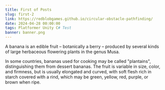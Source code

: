 ```yaml
---
title: First of Posts
slug: first-2
link: https://redblobgames.github.io/circular-obstacle-pathfinding/
date: 2024-04-28 00:00:00
tags: Platformer Unity C# Test
banner: banner.png
---
```


A banana is an edible fruit – botanically a berry – produced by several
kinds of large herbaceous flowering plants in the genus Musa.

<!--more-->

In some countries, bananas used for cooking may be called "plantains",
distinguishing them from dessert bananas. The fruit is variable in size,
color, and firmness, but is usually elongated and curved, with soft
flesh rich in starch covered with a rind, which may be green, yellow,
red, purple, or brown when ripe.
